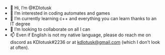 - 👋 Hi, I’m @KDlotusk
- 👀 I’m interested in coding automates and games
- 🌱 I’m currently learning c++ and everything you can learn thanks to an IT degree
- 💞️ I’m looking to collaborate on all I can
- 📫 Even if English is not my native language, please do reach me on discord as KDlotusk#2236 or at kdlotusk@gmail.com (which I don't look at often).

<!---
KDlotusk/KDlotusk is a ✨ special ✨ repository because its `README.md` (this file) appears on your GitHub profile.
You can click the Preview link to take a look at your changes.
--->
